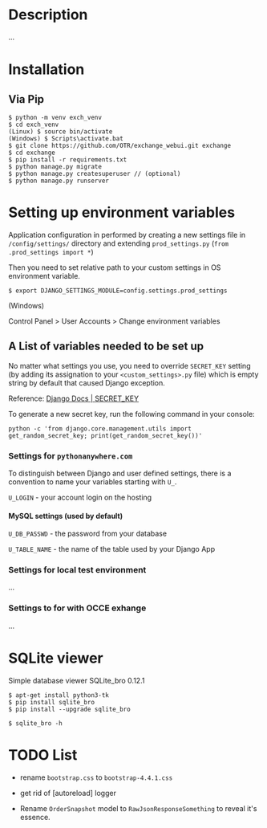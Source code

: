 # Description

...

# Installation

## Via Pip

```commandline
$ python -m venv exch_venv
$ cd exch_venv
(Linux) $ source bin/activate
(Windows) $ Scripts\activate.bat
$ git clone https://github.com/OTR/exchange_webui.git exchange
$ cd exchange
$ pip install -r requirements.txt
$ python manage.py migrate
$ python manage.py createsuperuser // (optional)
$ python manage.py runserver
```

# Setting up environment variables

Application configuration in performed by creating a new settings file in 
`/config/settings/` directory and extending `prod_settings.py`
 (`from .prod_settings import *`)

Then you need to set relative path to your custom settings in OS environment 
variable.

`$ export DJANGO_SETTINGS_MODULE=config.settings.prod_settings`

(Windows)

Control Panel > User Accounts > Change environment variables

## A List of variables needed to be set up

No matter what settings you use, you need to override `SECRET_KEY` setting 
(by adding its assignation to your `<custom_settings>.py` file) which is 
empty string by default that caused Django exception.

Reference: [Django Docs | SECRET_KEY](https://docs.djangoproject.com/en/4.0/howto/deployment/checklist/#secret-key)

To generate a new secret key, run the following command in your console:

`python -c 'from django.core.management.utils import get_random_secret_key; print(get_random_secret_key())'`

### Settings for `pythonanywhere.com`

To distinguish between Django and user defined settings, there is a 
convention to name your variables starting with `U_`.

`U_LOGIN` - your account login on the hosting

#### MySQL settings (used by default)

`U_DB_PASSWD` - the password from your database

`U_TABLE_NAME` - the name of the table used by your Django App



### Settings for local test environment

...

### Settings to for with OCCE exhange

...

# SQLite viewer

Simple database viewer SQLite_bro 0.12.1

```
$ apt-get install python3-tk
$ pip install sqlite_bro
$ pip install --upgrade sqlite_bro

$ sqlite_bro -h
```

# TODO List

* rename `bootstrap.css` to `bootstrap-4.4.1.css`

* get rid of [autoreload] logger

* Rename `OrderSnapshot` model to `RawJsonResponseSomething` to reveal it's 
  essence.
  